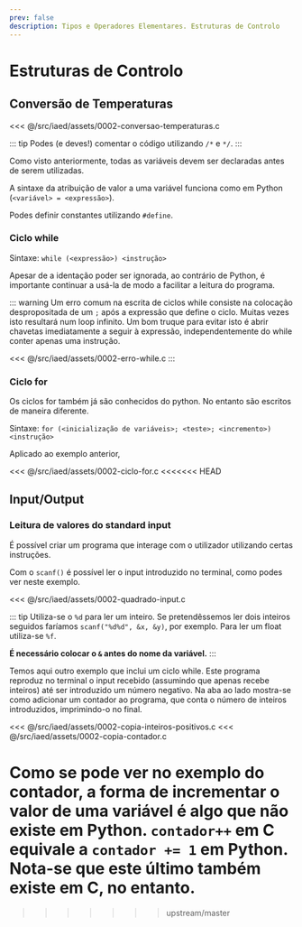 ```yaml
---
prev: false
description: Tipos e Operadores Elementares. Estruturas de Controlo
---
```


# Estruturas de Controlo

## Conversão de Temperaturas

<<< @/src/iaed/assets/0002-conversao-temperaturas.c

::: tip
Podes (e deves!) comentar o código utilizando `/*` e `*/`.
:::

Como visto anteriormente, todas as variáveis devem ser declaradas antes de serem utilizadas.

A sintaxe da atribuição de valor a uma variável funciona como em Python (`<variável> = <expressão>`).

Podes definir constantes utilizando `#define`.

### Ciclo while

Sintaxe: `while (<expressão>) <instrução>`

Apesar de a identação poder ser ignorada, ao contrário de Python, é importante continuar a usá-la de modo a facilitar
a leitura do programa.

::: warning
Um erro comum na escrita de ciclos while consiste na colocação despropositada de um `;` após a expressão que define o ciclo.
Muitas vezes isto resultará num loop infinito. Um bom truque para evitar isto é abrir chavetas imediatamente
a seguir à expressão, independentemente do while conter apenas uma instrução.

<<< @/src/iaed/assets/0002-erro-while.c
:::

### Ciclo for

Os ciclos for também já são conhecidos do python. No entanto são escritos de maneira diferente.

Sintaxe: `for (<inicialização de variáveis>; <teste>; <incremento>) <instrução>`

Aplicado ao exemplo anterior,

<<< @/src/iaed/assets/0002-ciclo-for.c
<<<<<<< HEAD


## Input/Output

### Leitura de valores do standard input

É possível criar um programa que interage com o utilizador utilizando certas instruções.

Com o `scanf()` é possível ler o input introduzido no terminal, como podes ver neste exemplo.

<<< @/src/iaed/assets/0002-quadrado-input.c

::: tip
Utiliza-se o `%d` para ler um inteiro. Se pretendêssemos ler dois inteiros seguidos faríamos
`scanf("%d%d", &x, &y)`, por exemplo. Para ler um float utiliza-se `%f`.

**É necessário colocar o `&` antes do nome da variável.**
:::


Temos aqui outro exemplo que inclui um ciclo while. Este programa reproduz no terminal
o input recebido (assumindo que apenas recebe inteiros) até ser introduzido um número 
negativo. Na aba ao lado mostra-se como adicionar um contador ao programa, que conta
o número de inteiros introduzidos, imprimindo-o no final.

<code-group>
<code-block title="SEM CONTADOR">
<<< @/src/iaed/assets/0002-copia-inteiros-positivos.c
</code-block>

<code-block title="C/ CONTADOR">
<<< @/src/iaed/assets/0002-copia-contador.c
</code-block>
</code-group>

Como se pode ver no exemplo do contador, a forma de incrementar o valor de uma variável
é algo que não existe em Python. `contador++` em C equivale a `contador += 1` em Python.
Nota-se que este último também existe em C, no entanto. 
=======
>>>>>>> upstream/master
